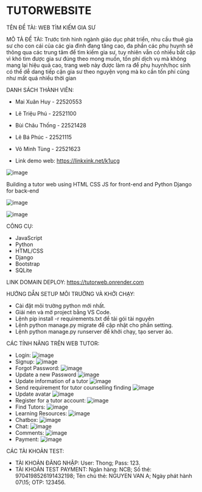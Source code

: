 # TUTORWEBSITE


TÊN ĐỀ TÀI: WEB TÌM KIẾM GIA SƯ


MÔ TẢ ĐỀ TÀI: Trước tình hình ngành giáo dục phát triển, nhu cầu thuê gia sư cho con cái của các gia đình đang tăng cao, đa phần các phụ huynh sẽ thông qua các trung tâm để tìm kiếm gia sư, tuy nhiên vẫn có nhiều bất cập vì khó tìm được gia sư đúng theo mong muốn, tốn phí dịch vụ mà không mang lại hiệu quả cao, trang web này được làm ra để phụ huynh/học sinh có thể dễ dang tiếp cận gia sư theo nguyện vọng mà ko cần tốn phí cũng như mất quá nhiều thời gian

DANH SÁCH THÀNH VIÊN:
- Mai Xuân Huy - 22520553
- Lê Triệu Phú - 22521100
- Bùi Châu Thống - 22521428
- Lê Bá Phúc - 22521115
- Võ Minh Tùng - 22521623

- Link demo web: https://linkxink.net/k1ucg


![image](https://github.com/wanghui070404/tutorWebSite/assets/163686506/24e2fc57-d7c9-43d5-9f27-dcc740fcad3f)

Building a tutor web using HTML CSS JS for front-end and Python Django for back-end


![image](https://github.com/wanghui070404/tutorWebSite/assets/131352489/226644ba-0190-491f-8d20-7c09124723cf)




![image](https://github.com/wanghui070404/tutorWebSite/assets/131352489/62b44254-f903-4846-94b8-65cf1b6dcc46)



CÔNG CỤ:

- JavaScript
- Python
- HTML/CSS
- Django
- Bootstrap
- SQLite


LINK DOMAIN DEPLOY: https://tutorweb.onrender.com

HƯỚNG DẪN SETUP MÔI TRƯỜNG VÀ KHỞI CHẠY:
- Cài đặt môi trường python mới nhất.
- Giải nén và mở project bằng VS Code.
- Lệnh pip install -r requirements.txt để tải gói tài nguyên
- Lệnh python manage.py migrate để cập nhật cho phần setting.
- Lệnh python manage.py runserver để khởi chạy, tạo server ảo.


CÁC TÍNH NĂNG TRÊN WEB TUTOR:
- Login:
![image](https://github.com/wanghui070404/tutorWebSite/assets/163686506/d5ab8955-2487-44cd-bb5d-7897365b06bb)
- Signup:
![image](https://github.com/wanghui070404/tutorWebSite/assets/163686506/165bbd9d-2af3-4eb1-8ed5-84eb4e8454e1)
- Forgot Password:
![image](https://github.com/wanghui070404/tutorWebSite/assets/163686506/5dff64fb-4dd1-4417-84d6-26f749881bc8)
- Update a new Password
![image](https://github.com/wanghui070404/tutorWebSite/assets/131352489/0f8b089e-086f-4727-ac88-8cfd005bf849)
- Update information of a tutor
![image](https://github.com/wanghui070404/tutorWebSite/assets/131352489/9bf71655-b3e1-41eb-8ba3-1440d965e0e0)
- Send requirement for tutor counselling finding
![image](https://github.com/wanghui070404/tutorWebSite/assets/131352489/2e63ee02-0255-4567-86ef-c8ec0c64c36f)
- Update avatar
![image](https://github.com/wanghui070404/tutorWebSite/assets/131352489/2b50ec38-1275-45c3-814f-71c5b575bd26)
- Register for a tutor account:
![image](https://github.com/wanghui070404/tutorWebSite/assets/163686506/f5ffd89a-5b16-4449-9d11-0ced3c78be65)
- Find Tutors:
![image](https://github.com/wanghui070404/tutorWebSite/assets/163686506/1b473cb6-3c23-4a20-8f1e-4f8f15253ebe)
- Learning Resources:
![image](https://github.com/wanghui070404/tutorWebSite/assets/163686506/4e280cb5-bb08-413b-bbfc-8875b4b2db96)
- Chatbox:
![image](https://github.com/wanghui070404/tutorWebSite/assets/163686506/667e693c-e6ed-4b41-b7ce-c1620a6fac4f)
- Chat:
![image](https://github.com/wanghui070404/tutorWebSite/assets/163686506/a8fda333-1b3e-4118-a0d0-ffe99449819e)
- Comments:
![image](https://github.com/wanghui070404/tutorWebSite/assets/163686506/bbc1232d-aece-422c-98d2-ee86847f8809)
- Payment:
![image](https://github.com/wanghui070404/tutorWebSite/assets/163686506/d1c8eadd-80f2-4110-b391-747745912db6)

CÁC TÀI KHOẢN TEST:
- TÀI KHOẢN ĐĂNG NHẬP: User: Thong; Pass: 123.
- TÀI KHOẢN TEST PAYMENT: Ngân hàng: NCB; Số thẻ: 9704198526191432198; Tên chủ thẻ: NGUYEN VAN A; Ngày phát hành 07\15; OTP: 123456.






  






